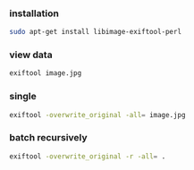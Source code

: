 ### installation
```sh
sudo apt-get install libimage-exiftool-perl
```

### view data
```sh
exiftool image.jpg
```

### single
```sh
exiftool -overwrite_original -all= image.jpg
```

### batch recursively
```sh
exiftool -overwrite_original -r -all= .
```